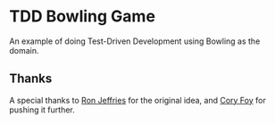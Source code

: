 # TDD Bowling Game
An example of doing Test-Driven Development using Bowling as the domain.

## Thanks
A special thanks to [Ron Jeffries](http://xprogramming.com/articles/miningbowling/) 
for the original idea, and [Cory Foy](http://blog.coryfoy.com/2006/08/tdd-bowling-game-part-1/) 
for pushing it further.
